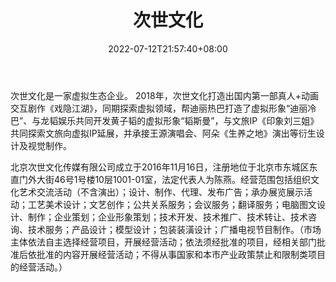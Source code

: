 ﻿---
weight: 
title: "次世文化"
description: "次世文化是一家虚拟生态企业。 2018年，次世文化打造出国内第一部真人+动画交互剧作《戏隐江湖》，同期探索虚拟领域，帮迪丽热巴打造了虚拟形象“迪丽冷巴”、与龙韬娱乐共同开发黄子韬的虚拟形象“韬斯曼”，与文旅IP《印象刘三姐》共同探索文旅向虚拟IP延展，并承接王源演唱会、阿朵《生养之地》演出等衍生设计及视觉制作。"
date: 2022-07-12T21:57:40+08:00
lastmod: 2022-07-12T16:45:40+08:00
draft: false
authors: ["MineW"]
featuredImage: "220.jpg"
link: "https://aiqicha.baidu.com/company_detail_15715951324038"
tags: ["次世文化","虚拟人"]
categories: ["navigation"]
navigation: ["虚拟人"]
lightgallery: true
toc: true
pinned: false
recommend: false
recommend1: false
---
次世文化是一家虚拟生态企业。 2018年，次世文化打造出国内第一部真人+动画交互剧作《戏隐江湖》，同期探索虚拟领域，帮迪丽热巴打造了虚拟形象“迪丽冷巴”、与龙韬娱乐共同开发黄子韬的虚拟形象“韬斯曼”，与文旅IP《印象刘三姐》共同探索文旅向虚拟IP延展，并承接王源演唱会、阿朵《生养之地》演出等衍生设计及视觉制作。

北京次世文化传媒有限公司成立于2016年11月16日，注册地位于北京市东城区东直门外大街46号1号楼10层1001-01室，法定代表人为陈燕。经营范围包括组织文化艺术交流活动（不含演出）；设计、制作、代理、发布广告；承办展览展示活动；工艺美术设计；文艺创作；公共关系服务；会议服务；翻译服务；电脑图文设计、制作；企业策划；企业形象策划；技术开发、技术推广、技术转让、技术咨询、技术服务；产品设计；模型设计；包装装潢设计；广播电视节目制作。（市场主体依法自主选择经营项目，开展经营活动；依法须经批准的项目，经相关部门批准后依批准的内容开展经营活动；不得从事国家和本市产业政策禁止和限制类项目的经营活动。）